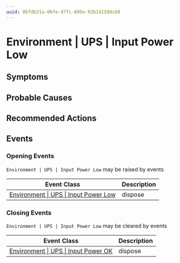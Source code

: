 ```yaml
---
uuid: 0b7db31a-06fe-47fc-895e-92b14158dcb8
---
```

# Environment | UPS | Input Power Low

## Symptoms

## Probable Causes

## Recommended Actions

## Events

### Opening Events
`Environment | UPS | Input Power Low` may be raised by events

| Event Class                                                                                            | Description |
| ------------------------------------------------------------------------------------------------------ | ----------- |
| [Environment \| UPS \| Input Power Low](../../../event-classes-reference/environment/ups/input-power-low.md) | dispose     |

### Closing Events
`Environment | UPS | Input Power Low` may be cleared by events

| Event Class                                                                                          | Description |
| ---------------------------------------------------------------------------------------------------- | ----------- |
| [Environment \| UPS \| Input Power OK](../../../event-classes-reference/environment/ups/input-power-ok.md) | dispose     |
